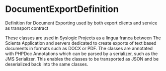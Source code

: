 DocumentExportDefinition
============================

Definition for Document Exporting used by both export clients and service as transport contract

These classes are used in Syslogic Projects as a lingua franca between The Scienta Application and servers dedicated to create exports of text based documents in formats such as DOCX or PDF. The classes are annotated with PHPDoc Annotations which can be parsed by a serializer, such as the JMS Serializer. This enables the classes to be transported as JSON and be deserialized back into the same classes.
